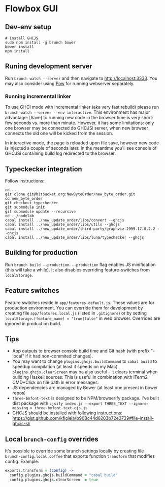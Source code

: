 # Flowbox GUI

## Dev-env setup

```
# install GHCJS
sudo npm install -g brunch bower
bower install
npm install
```

## Runing development server

Run `brunch watch --server` and then navigate to [http://localhost:3333](http://localhost:3333). You may also consider using [Pow](http://pow.cx) for running webserver separately.

### Running incremental linker

To use GHCI mode with incremental linker (aka very fast rebuild) please run `brunch watch --server --env interactive`. This environment has major advantage: [Save] to running new code in the browser time is very short: few seconds vs. more than minute. However, it has some limitations: only one browser may be connected do GHCJSi server, when new browser connects the old one will be kicked from the session.

In interactive mode, the page is reloaded upon file save, however new code is injected a couple of seconds later. In the meantime you'll see console of GHCJSi containing build log redirected to the browser.

## Typeckecker integration

Follow instructions:
```
cd ..
git clone git@bitbucket.org:NewByteOrder/new_byte_order.git
cd new_byte_order
git checkout typechecker
git submodule init
git submodule update --recursive
cd ../nodelab
cabal install ../new_update_order/libs/convert --ghcjs
cabal install ../new_update_order/libs/utils --ghcjs
cabal install ../new_update_order/third-party/graphviz-2999.17.0.2.2 --ghcjs
cabal install ../new_update_order/libs/luna/typechecker --ghcjs
```

## Building for production

Run `brunch build --production`. `--production` flag enables JS minification (this will take a while). It also disables overriding feature-switches from `localStorage`.

## Feature switches

Feature switches reside in `app/features.default.js`. These values are for production environment. You can override them for development by creating file `app/features.local.js` (listed in `.gitignore`) or by setting `localStorage.[feature_name] = "true|false"` in web browser. Overrides are ignored in production build.

## Tips

* App outputs to browser console build time and Git hash (with prefix "-local" if it had non-commited changes).
* You may want to change `plugins.ghcjs.buildCommand` to `cabal build` to speedup compilation (at least it speeds on my Mac). `plugins.ghcjs.clearScreen` may ba also useful – it clears terminal when building Haskell sources. This is useful in combination with iTerm2 CMD+Click on file path in error messages.
* JS dependencies are managed by Bower (at least one present in bower repos)
* `three-bmfont-text` is designed to be NPM/browserify package. I've built dist package with `cjsify index.js --export THREE_TEXT --ignore-missing > three-bmfont-text-cjs.js`
* GHCJS should be installed with following instructions: https://gist.github.com/kfigiela/b908c44d6203b72e3739#file-install-ghcjs-sh

## Local `brunch-config` overrides

It's possible to override some brunch settings locally by creating file `brunch-config.local.coffee` that exports function `transform` that modifies config. Example:

```coffee
exports.transform = (config) ->
  config.plugins.ghcjs.buildCommand = "cabal build"
  config.plugins.ghcjs.clearScreen  = true
```
